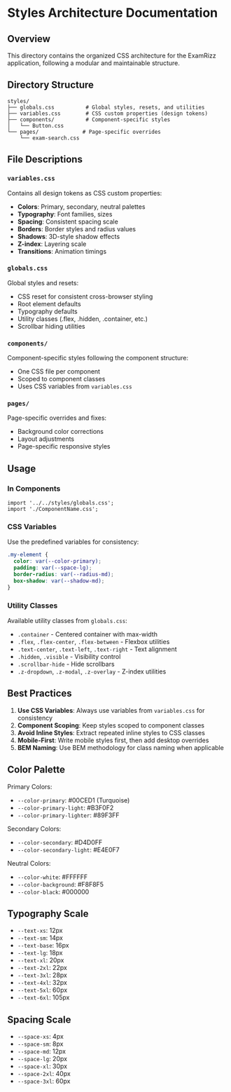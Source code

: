 # Styles Architecture Documentation

## Overview
This directory contains the organized CSS architecture for the ExamRizz application, following a modular and maintainable structure.

## Directory Structure

```
styles/
├── globals.css          # Global styles, resets, and utilities
├── variables.css        # CSS custom properties (design tokens)
├── components/          # Component-specific styles
│   └── Button.css
└── pages/              # Page-specific overrides
    └── exam-search.css
```

## File Descriptions

### `variables.css`
Contains all design tokens as CSS custom properties:
- **Colors**: Primary, secondary, neutral palettes
- **Typography**: Font families, sizes
- **Spacing**: Consistent spacing scale
- **Borders**: Border styles and radius values
- **Shadows**: 3D-style shadow effects
- **Z-index**: Layering scale
- **Transitions**: Animation timings

### `globals.css`
Global styles and resets:
- CSS reset for consistent cross-browser styling
- Root element defaults
- Typography defaults
- Utility classes (.flex, .hidden, .container, etc.)
- Scrollbar hiding utilities

### `components/`
Component-specific styles following the component structure:
- One CSS file per component
- Scoped to component classes
- Uses CSS variables from `variables.css`

### `pages/`
Page-specific overrides and fixes:
- Background color corrections
- Layout adjustments
- Page-specific responsive styles

## Usage

### In Components
```tsx
import '../../styles/globals.css';
import './ComponentName.css';
```

### CSS Variables
Use the predefined variables for consistency:
```css
.my-element {
  color: var(--color-primary);
  padding: var(--space-lg);
  border-radius: var(--radius-md);
  box-shadow: var(--shadow-md);
}
```

### Utility Classes
Available utility classes from `globals.css`:
- `.container` - Centered container with max-width
- `.flex`, `.flex-center`, `.flex-between` - Flexbox utilities
- `.text-center`, `.text-left`, `.text-right` - Text alignment
- `.hidden`, `.visible` - Visibility control
- `.scrollbar-hide` - Hide scrollbars
- `.z-dropdown`, `.z-modal`, `.z-overlay` - Z-index utilities

## Best Practices

1. **Use CSS Variables**: Always use variables from `variables.css` for consistency
2. **Component Scoping**: Keep styles scoped to component classes
3. **Avoid Inline Styles**: Extract repeated inline styles to CSS classes
4. **Mobile-First**: Write mobile styles first, then add desktop overrides
5. **BEM Naming**: Use BEM methodology for class naming when applicable

## Color Palette

Primary Colors:
- `--color-primary`: #00CED1 (Turquoise)
- `--color-primary-light`: #B3F0F2
- `--color-primary-lighter`: #89F3FF

Secondary Colors:
- `--color-secondary`: #D4D0FF
- `--color-secondary-light`: #E4E0F7

Neutral Colors:
- `--color-white`: #FFFFFF
- `--color-background`: #F8F8F5
- `--color-black`: #000000

## Typography Scale

- `--text-xs`: 12px
- `--text-sm`: 14px
- `--text-base`: 16px
- `--text-lg`: 18px
- `--text-xl`: 20px
- `--text-2xl`: 22px
- `--text-3xl`: 28px
- `--text-4xl`: 32px
- `--text-5xl`: 60px
- `--text-6xl`: 105px

## Spacing Scale

- `--space-xs`: 4px
- `--space-sm`: 8px
- `--space-md`: 12px
- `--space-lg`: 20px
- `--space-xl`: 30px
- `--space-2xl`: 40px
- `--space-3xl`: 60px